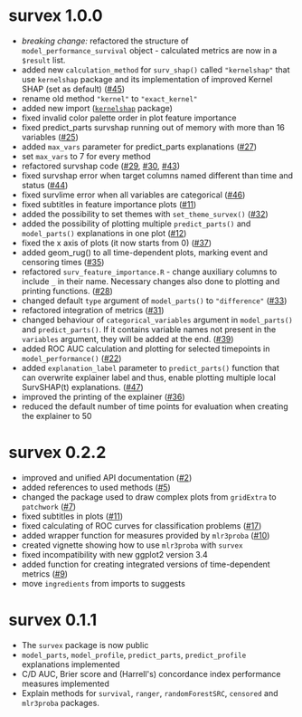 # survex 1.0.0

* *breaking change:* refactored the structure of `model_performance_survival` object - calculated metrics are now in a `$result` list.
* added new `calculation_method` for `surv_shap()` called `"kernelshap"` that use `kernelshap` package and its implementation of improved Kernel SHAP (set as default) ([#45](https://github.com/ModelOriented/survex/issues/45))
* rename old method `"kernel"` to `"exact_kernel"`
* added new import ([`kernelshap`](https://github.com/ModelOriented/kernelshap) package) 
* fixed invalid color palette order in plot feature importance
* fixed predict_parts survshap running out of memory with more than 16 variables ([#25](https://github.com/ModelOriented/survex/issues/25))
* added `max_vars` parameter for predict_parts explanations ([#27](https://github.com/ModelOriented/survex/issues/27))
* set `max_vars` to 7 for every method  
* refactored survshap code ([#29](https://github.com/ModelOriented/survex/issues/29), [#30](https://github.com/ModelOriented/survex/issues/30), [#43](https://github.com/ModelOriented/survex/issues/43))
* fixed survshap error when target columns named different than time and status ([#44](https://github.com/ModelOriented/survex/issues/44))
* fixed survlime error when all variables are categorical ([#46](https://github.com/ModelOriented/survex/issues/46))
* fixed subtitles in feature importance plots ([#11](https://github.com/ModelOriented/survex/issues/11))
* added the possibility to set themes with `set_theme_survex()` ([#32](https://github.com/ModelOriented/survex/issues/32))
* added the possibility of plotting multiple `predict_parts()` and `model_parts()` explanations in one plot ([#12](https://github.com/ModelOriented/survex/issues/12))
* fixed the x axis of plots (it now starts from 0) ([#37](https://github.com/ModelOriented/survex/issues/37))
* added geom_rug() to all time-dependent plots, marking event and censoring times ([#35](https://github.com/ModelOriented/survex/issues/35))
* refactored `surv_feature_importance.R` - change auxiliary columns to include `_` in their name. Necessary changes also done to plotting and printing functions. ([#28](https://github.com/ModelOriented/survex/issues/28))
* changed default `type` argument of `model_parts()` to `"difference"` ([#33](https://github.com/ModelOriented/survex/issues/33))
* refactored integration of metrics ([#31](https://github.com/ModelOriented/survex/issues/31))
* changed behaviour of `categorical_variables` argument in `model_parts()` and `predict_parts()`. If it contains variable names not present in the `variables` argument, they will be added at the end. ([#39](https://github.com/ModelOriented/survex/issues/39))
* added ROC AUC calculation and plotting for selected timepoints in `model_performance()` ([#22](https://github.com/ModelOriented/survex/issues/22))
* added `explanation_label` parameter to `predict_parts()` function that can overwrite explainer label and thus, enable plotting multiple local SurvSHAP(t) explanations. ([#47](https://github.com/ModelOriented/survex/issues/47))
* improved the printing of the explainer ([#36](https://github.com/ModelOriented/survex/issues/36))
* reduced the default number of time points for evaluation when creating the explainer to 50


# survex 0.2.2

* improved and unified API documentation ([#2](https://github.com/ModelOriented/survex/issues/2))
* added references to used methods ([#5](https://github.com/ModelOriented/survex/issues/5))
* changed the package used to draw complex plots from `gridExtra` to `patchwork` ([#7](https://github.com/ModelOriented/survex/pull/7))
* fixed subtitles in plots ([#11](https://github.com/ModelOriented/survex/issues/11))
* fixed calculating of ROC curves for classification problems
([#17](https://github.com/ModelOriented/survex/issues/17))
* added wrapper function for measures provided by `mlr3proba` ([#10](https://github.com/ModelOriented/survex/issues/10))
* created vignette showing how to use `mlr3proba` with `survex`
* fixed incompatibility with new ggplot2 version 3.4 
* added function for creating integrated versions of time-dependent metrics ([#9](https://github.com/ModelOriented/survex/issues/9))
* move `ingredients` from imports to suggests


# survex 0.1.1

* The `survex` package is now public
* `model_parts`, `model_profile`, `predict_parts`, `predict_profile` explanations implemented
* C/D AUC, Brier score and (Harrell's) concordance index performance measures implemented
* Explain methods for `survival`, `ranger`, `randomForestSRC`, `censored` and `mlr3proba` packages.

